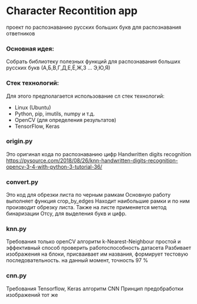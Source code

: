 # Character Recontition app

проект по распознаванию русских больших букв для
распознавания ответников

### Основная идея:
Собрать библиотеку полезных функций для распознавания 
больших русских букв (А,Б,В,Г,Д,Е,Ё,Ж,З ... Э,Ю,Я)

### Стек технологий:
Для этого предполагается использование сл стек технологий:

* Linux (Ubuntu)
* Python, pip, imutils, numpy и т.д.
* OpenCV (для определения результатов)
* TensorFlow, Keras

### origin.py
Это оригинал кода по распознаванию цифр
Handwritten digits recognition
https://pysource.com/2018/08/26/knn-handwritten-digits-recognition-opencv-3-4-with-python-3-tutorial-36/

### convert.py
Это код для обрезки листа по черным рамкам
Основную работу выполняет функция crop_by_edges
Находит наибольшие рамки и по ним производит обрезку листа.
Также на листе применяется метод бинаризации Отсу, для 
выделения букв и цифр.

### knn.py
Требования только openCV
алгоритм k-Nearest-Neighbour
простой и эффективный способ проверить работоспособность датасета
Разбивает изображения на блоки, присваивает им названия,
формирует тестовую последовательность.
на данный момент, точность 97 %

### cnn.py
Требования Tensorflow, Keras
алгоритм CNN
Принцип предобработки изображений тот же



